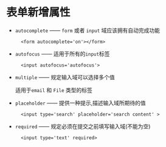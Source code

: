 # 表单新增属性

* `autocomplete` —— `form` 或者 `input` 域应该拥有自动完成功能

        <form autocomplete='on'></form>

* `autofocus` —— 适用于所有的`input`标签

        <input autofocus='autofocus'>

* `multiple` —— 规定输入域可以选择多个值

    适用于`email` 和 `File` 类型的标签

* `placeholder` —— 提供一种提示,描述输入域所期待的值

        <input type='search' placeholder='search content' >

* `required` —— 规定必须在提交之前填写输入域(不能为空)

        <input type='text' required>
